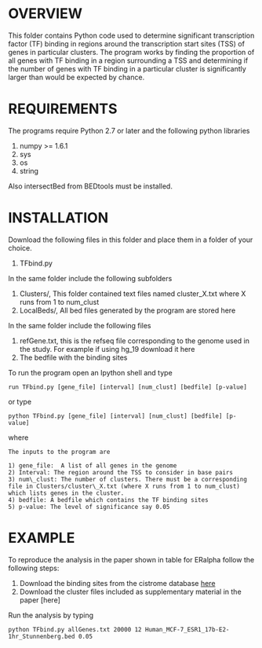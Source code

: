OVERVIEW
========

This folder contains Python code used to determine significant transcription factor (TF) binding in regions around the transcription start sites (TSS) of genes in particular clusters. The program works by finding the proportion of all genes with TF binding in a region surrounding a TSS and determining if the number of genes with TF binding in a particular cluster is significantly larger than would be expected by chance.


REQUIREMENTS
============
The programs require Python 2.7 or later and the following python libraries

1. numpy >= 1.6.1
2. sys
3. os
4. string

Also  intersectBed from BEDtools must be installed.

INSTALLATION
============
Download the following files in this folder and place them in a folder of your choice.

1. TFbind.py

In the same folder include the following subfolders

1. Clusters/, This folder contained text files named cluster\_X.txt where X runs from 1 to num\_clust 
2. LocalBeds/, All bed files generated by the program are stored here


In the same folder include the following files

1. refGene.txt, this is the refseq file corresponding  to the genome used in the study. For example if using hg_19 download it here
2. The bedfile with the binding sites


To run the program open an Ipython shell and type

	run TFbind.py [gene_file] [interval] [num_clust] [bedfile] [p-value]

or type

	python TFbind.py [gene_file] [interval] [num_clust] [bedfile] [p-value]

where

	The inputs to the program are

	1) gene_file:  A list of all genes in the genome
	2) Interval: The region around the TSS to consider in base pairs
	3) num\_clust: The number of clusters. There must be a corresponding file in Clusters/cluster\_X.txt (where X runs from 1 to num_clust) which lists genes in the cluster. 
	4) bedfile: A bedfile which contains the TF binding sites
	5) p-value: The level of significance say 0.05


EXAMPLE
=======

To reproduce the analysis in the paper shown in table for ERalpha follow the following steps:

1. Download the binding sites from the cistrome database [here](http://cistrome.org/NR_Cistrome/Cistrome/ChIP_seq/Human_ER_seq/Human_MCF-7_PolII_17b-E2-1hr_Stunnenberg.bed)
2. Download the cluster files included as supplementary material in the paper [here]


Run the analysis by typing 

	python TFbind.py allGenes.txt 20000 12 Human_MCF-7_ESR1_17b-E2-1hr_Stunnenberg.bed 0.05

	
